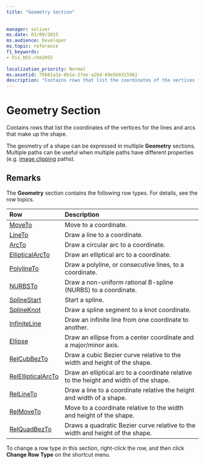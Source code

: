 ```yaml
---
title: "Geometry Section"
 
 
manager: soliver
ms.date: 03/09/2015
ms.audience: Developer
ms.topic: reference
f1_keywords:
- Vis_DSS.chm2055
 
localization_priority: Normal
ms.assetid: 75601a1e-6b1a-27ee-a2bd-69e569315982
description: "Contains rows that list the coordinates of the vertices for the lines and arcs that make up the shape."
---
```


# Geometry Section

Contains rows that list the coordinates of the vertices for the lines and arcs that make up the shape. 
  
The geometry of a shape can be expressed in multiple **Geometry** sections. Multiple paths can be useful when multiple paths have different properties (e.g. [image clipping](clippingpath-cell-foreign-image-info-section.md) paths). 
  
## Remarks

The **Geometry** section contains the following row types. For details, see the row topics. 
  
|Row|Description|
|:-----|:-----|
|[MoveTo](moveto-row-geometry-section.md) <br/> |Move to a coordinate.  <br/> |
|[LineTo](lineto-row-geometry-section.md) <br/> |Draw a line to a coordinate.  <br/> |
|[ArcTo](arcto-row-geometry-section.md) <br/> |Draw a circular arc to a coordinate.  <br/> |
|[EllipticalArcTo](ellipticalarcto-row-geometry-section.md) <br/> |Draw an elliptical arc to a coordinate.  <br/> |
|[PolylineTo](polylineto-row-geometry-section.md) <br/> |Draw a polyline, or consecutive lines, to a coordinate.  <br/> |
|[NURBSTo](nurbsto-row-geometry-section.md) <br/> |Draw a non-uniform rational B-spline (NURBS) to a coordinate.  <br/> |
|[SplineStart](splinestart-row-geometry-section.md) <br/> |Start a spline.  <br/> |
|[SplineKnot](splineknot-row-geometry-section.md) <br/> |Draw a spline segment to a knot coordinate.  <br/> |
|[InfiniteLine](infiniteline-row-geometry-section.md) <br/> |Draw an infinite line from one coordinate to another.  <br/> |
|[Ellipse](ellipse-row-geometry-section.md) <br/> |Draw an ellipse from a center coordinate and a major/minor axis.  <br/> |
|[RelCubBezTo](relcubbezto-row-geometry-section.md) <br/> |Draw a cubic Bezier curve relative to the width and height of the shape.  <br/> |
|[RelEllipticalArcTo](relellipticalarcto-row-geometry-section.md) <br/> |Draw an elliptical arc to a coordinate relative to the height and width of the shape.  <br/> |
|[RelLineTo](rellineto-row-geometry-section.md) <br/> |Draw a line to a coordinate relative the height and width of a shape.  <br/> |
|[RelMoveTo](relmoveto-row-geometry-section.md) <br/> |Move to a coordinate relative to the width and height of the shape.  <br/> |
|[RelQuadBezTo](relquadbezto-row-geometry-section.md) <br/> |Draws a quadratic Bezier curve relative to the width and height of the shape.  <br/> |
   
To change a row type in this section, right-click the row, and then click **Change Row Type** on the shortcut menu. 
  

